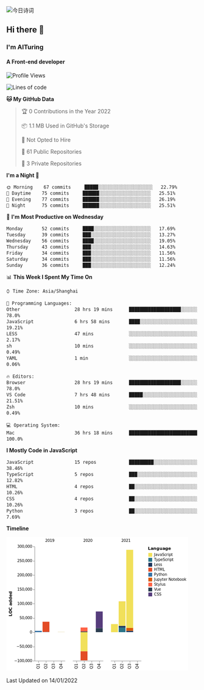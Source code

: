 <img alt="今日诗词" src="https://v2.jinrishici.com/one.svg?font-size=30&spacing=2&color=skyblue" style="max-width:100%; display: block; margin: 0 auto;">

## Hi there 👋
### I'm AITuring
#### A Front-end developer

<!-- <img src="./dhx.gif" width="400px"/> -->

<!--START_SECTION:waka-->
![Profile Views](http://img.shields.io/badge/Profile%20Views-1-blue)

![Lines of code](https://img.shields.io/badge/From%20Hello%20World%20I%27ve%20Written-456%20Thousand%20lines%20of%20code-blue)

**🐱 My GitHub Data** 

> 🏆 0 Contributions in the Year 2022
 > 
> 📦 1.1 MB Used in GitHub's Storage 
 > 
> 🚫 Not Opted to Hire
 > 
> 📜 61 Public Repositories 
 > 
> 🔑 3 Private Repositories  
 > 
**I'm a Night 🦉** 

```text
🌞 Morning    67 commits     █████░░░░░░░░░░░░░░░░░░░░   22.79% 
🌆 Daytime    75 commits     ██████░░░░░░░░░░░░░░░░░░░   25.51% 
🌃 Evening    77 commits     ██████░░░░░░░░░░░░░░░░░░░   26.19% 
🌙 Night      75 commits     ██████░░░░░░░░░░░░░░░░░░░   25.51%

```
📅 **I'm Most Productive on Wednesday** 

```text
Monday       52 commits     ████░░░░░░░░░░░░░░░░░░░░░   17.69% 
Tuesday      39 commits     ███░░░░░░░░░░░░░░░░░░░░░░   13.27% 
Wednesday    56 commits     ████░░░░░░░░░░░░░░░░░░░░░   19.05% 
Thursday     43 commits     ███░░░░░░░░░░░░░░░░░░░░░░   14.63% 
Friday       34 commits     ███░░░░░░░░░░░░░░░░░░░░░░   11.56% 
Saturday     34 commits     ███░░░░░░░░░░░░░░░░░░░░░░   11.56% 
Sunday       36 commits     ███░░░░░░░░░░░░░░░░░░░░░░   12.24%

```


📊 **This Week I Spent My Time On** 

```text
⌚︎ Time Zone: Asia/Shanghai

💬 Programming Languages: 
Other                    28 hrs 19 mins      ███████████████████░░░░░░   78.0% 
JavaScript               6 hrs 58 mins       ████░░░░░░░░░░░░░░░░░░░░░   19.21% 
LESS                     47 mins             ░░░░░░░░░░░░░░░░░░░░░░░░░   2.17% 
sh                       10 mins             ░░░░░░░░░░░░░░░░░░░░░░░░░   0.49% 
YAML                     1 min               ░░░░░░░░░░░░░░░░░░░░░░░░░   0.06%

🔥 Editors: 
Browser                  28 hrs 19 mins      ███████████████████░░░░░░   78.0% 
VS Code                  7 hrs 48 mins       █████░░░░░░░░░░░░░░░░░░░░   21.51% 
Zsh                      10 mins             ░░░░░░░░░░░░░░░░░░░░░░░░░   0.49%

💻 Operating System: 
Mac                      36 hrs 18 mins      █████████████████████████   100.0%

```

**I Mostly Code in JavaScript** 

```text
JavaScript               15 repos            █████████░░░░░░░░░░░░░░░░   38.46% 
TypeScript               5 repos             ███░░░░░░░░░░░░░░░░░░░░░░   12.82% 
HTML                     4 repos             ██░░░░░░░░░░░░░░░░░░░░░░░   10.26% 
CSS                      4 repos             ██░░░░░░░░░░░░░░░░░░░░░░░   10.26% 
Python                   3 repos             ██░░░░░░░░░░░░░░░░░░░░░░░   7.69%

```


**Timeline**

![Chart not found](https://raw.githubusercontent.com/AITuring/AITuring/main/charts/bar_graph.png) 


 Last Updated on 14/01/2022
<!--END_SECTION:waka-->


